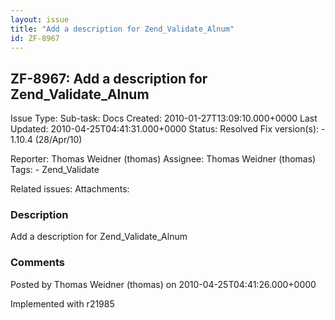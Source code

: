 ```yaml
---
layout: issue
title: "Add a description for Zend_Validate_Alnum"
id: ZF-8967
---
```


ZF-8967: Add a description for Zend\_Validate\_Alnum
----------------------------------------------------

 Issue Type: Sub-task: Docs Created: 2010-01-27T13:09:10.000+0000 Last Updated: 2010-04-25T04:41:31.000+0000 Status: Resolved Fix version(s): - 1.10.4 (28/Apr/10)
 
 Reporter:  Thomas Weidner (thomas)  Assignee:  Thomas Weidner (thomas)  Tags: - Zend\_Validate
 
 Related issues: 
 Attachments: 
### Description

Add a description for Zend\_Validate\_Alnum

 

 

### Comments

Posted by Thomas Weidner (thomas) on 2010-04-25T04:41:26.000+0000

Implemented with r21985

 

 